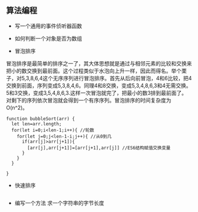 ## 算法编程

- 写一个通用的事件侦听器函数

- 如何判断一个对象是否为数组

- 冒泡排序

冒泡排序是最简单的排序之一了，其大体思想就是通过与相邻元素的比较和交换来把小的数交换到最前面。这个过程类似于水泡向上升一样，因此而得名。举个栗子，对5,3,8,6,4这个无序序列进行冒泡排序。首先从后向前冒泡，4和6比较，把4交换到前面，序列变成5,3,8,4,6。同理4和8交换，变成5,3,4,8,6,3和4无需交换。5和3交换，变成3,5,4,8,6,3.这样一次冒泡就完了，把最小的数3排到最前面了。对剩下的序列依次冒泡就会得到一个有序序列。冒泡排序的时间复杂度为O(n^2)。

```
function bubbleSort(arr) {
  let len=arr.length;
  for(let i=0;i<len-1;i++){ //轮数
    for(let j=0;j<len-1-i;j++){ //从0到几
      if(arr[j]>arr[j+1]){
        [arr[j],arr[j+1]]=[arr[j+1],arr[j]] //ES6结构赋值交换变量
      }
    }
  }

}
```

- 快速排序

```

```


- 编写一个方法 求一个字符串的字节长度



